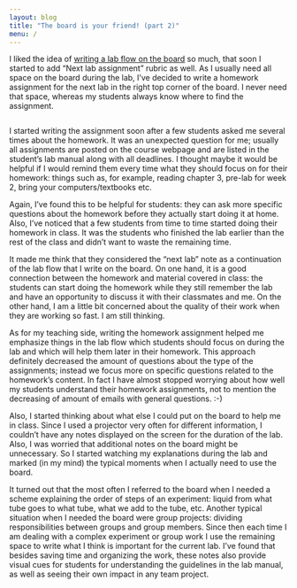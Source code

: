 ```yaml
---
layout: blog
title: "The board is your friend! (part 2)"
menu: /
---
```


I liked the idea of <a href="{% post_url 2012-12-17-the-board-is-your-friend %}">writing a lab flow
on the board</a> so much, that soon I started to add “Next lab assignment” rubric as well. As I
usually need all space on the board during the lab, <!--more--> I’ve decided to write a homework
assignment for the next lab in the right top corner of the board. I never need that space, whereas
my students always know where to find the assignment.

<img src="{{ '/assets/content/blog/board2.jpg' | relative_url }}" class="border-0 img-fluid mx-auto d-block" alt="">

I started writing the assignment soon after a few students asked me several times about the
homework. It was an unexpected question for me; usually all assignments are posted on the course
webpage and are listed in the student’s lab manual along with all deadlines. I thought maybe it
would be helpful if I would remind them every time what they should focus on for their homework:
things such as, for example, reading chapter 3, pre-lab for week 2, bring your computers/textbooks
etc.

Again, I’ve found this to be helpful for students: they can ask more specific questions about the
homework before they actually start doing it at home. Also, I’ve noticed that a few students from
time to time started doing their homework in class. It was the students who finished the lab earlier
than the rest of the class and didn’t want to waste the remaining time.

It made me think that they considered the “next lab” note as a continuation of the lab flow that I
write on the board. On one hand, it is a good connection between the homework and material covered
in class: the students can start doing the homework while they still remember the lab and have an
opportunity to discuss it with their classmates and me. On the other hand, I am a little bit
concerned about the quality of their work when they are working so fast. I am still thinking.

As for my teaching side, writing the homework assignment helped me emphasize things in the lab flow
which students should focus on during the lab and which will help them later in their homework. This
approach definitely decreased the amount of questions about the type of the assignments; instead we
focus more on specific questions related to the homework’s content. In fact I have almost stopped
worrying about how well my students understand their homework assignments, not to mention the
decreasing of amount of emails with general questions. :-)

Also, I started thinking about what else I could put on the board to help me in class. Since I used
a projector very often for different information, I couldn’t have any notes displayed on the screen
for the duration of the lab. Also, I was worried that additional notes on the board might be
  unnecessary. So I started watching my explanations during the lab and marked (in my mind) the
  typical moments when I actually need to use the board.

It turned out that the most often I referred to the board when I needed a scheme explaining the
order of steps of an experiment: liquid from what tube goes to what tube, what we add to the tube,
etc. Another typical situation when I needed the board were group projects: dividing
responsibilities between groups and group members. Since then each time I am dealing with a complex
experiment or group work I use the remaining space to write what I think is important for the
current lab. I’ve found that besides saving time and organizing the work, these notes also provide
visual cues for students for understanding the guidelines in the lab manual, as well as seeing their
own impact in any team project.
